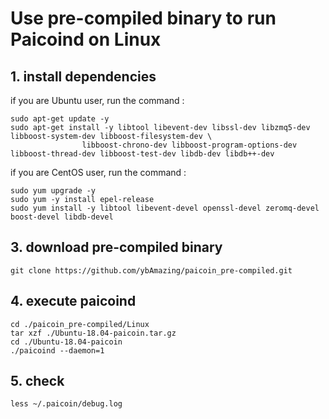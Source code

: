 # Use pre-compiled binary to run Paicoind on Linux

## 1. install dependencies
if you are Ubuntu user, run the command :
```
sudo apt-get update -y
sudo apt-get install -y libtool libevent-dev libssl-dev libzmq5-dev libboost-system-dev libboost-filesystem-dev \
                libboost-chrono-dev libboost-program-options-dev libboost-thread-dev libboost-test-dev libdb-dev libdb++-dev
```
if you are CentOS user, run the command :
```
sudo yum upgrade -y
sudo yum -y install epel-release
sudo yum install -y libtool libevent-devel openssl-devel zeromq-devel boost-devel libdb-devel
```

## 3. download pre-compiled binary
```
git clone https://github.com/ybAmazing/paicoin_pre-compiled.git
```

## 4. execute paicoind
```
cd ./paicoin_pre-compiled/Linux
tar xzf ./Ubuntu-18.04-paicoin.tar.gz
cd ./Ubuntu-18.04-paicoin
./paicoind --daemon=1
```

## 5. check
```
less ~/.paicoin/debug.log
```
